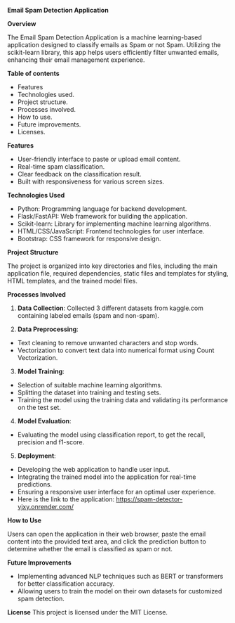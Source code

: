 **Email Spam Detection Application**

**Overview**

The Email Spam Detection Application is a machine learning-based application designed to classify emails as Spam or not Spam.
Utilizing the scikit-learn library, this app helps users efficiently filter unwanted emails, enhancing their email management experience.


**Table of contents**

* Features
* Technologies used.
* Project structure.
* Processes involved.
* How to use.
* Future improvements.
* Licenses.

**Features**

* User-friendly interface to paste or upload email content.
* Real-time spam classification.
* Clear feedback on the classification result.
* Built with responsiveness for various screen sizes.

**Technologies Used**

* Python: Programming language for backend development.
* Flask/FastAPI: Web framework for building the application.
* Scikit-learn: Library for implementing machine learning algorithms.
* HTML/CSS/JavaScript: Frontend technologies for user interface.
* Bootstrap: CSS framework for responsive design.

**Project Structure**

The project is organized into key directories and files, including the main application file, required dependencies, static files and templates for styling, HTML templates, and the trained model files.


**Processes Involved**

1. **Data Collection**: Collected 3 different datasets from kaggle.com containing labeled emails (spam and non-spam).

2. **Data Preprocessing**:

* Text cleaning to remove unwanted characters and stop words.
* Vectorization to convert text data into numerical format using Count Vectorization.

3. **Model Training**:

* Selection of suitable machine learning algorithms.
* Splitting the dataset into training and testing sets.
* Training the model using the training data and validating its performance on the test set.
  
4. **Model Evaluation**:

* Evaluating the model using classification report, to get the recall, precision and f1-score.

5. **Deployment**:

* Developing the web application to handle user input.
* Integrating the trained model into the application for real-time predictions.
* Ensuring a responsive user interface for an optimal user experience.
* Here is the link to the application: https://spam-detector-vjxy.onrender.com/

**How to Use**

Users can open the application in their web browser, paste the email content into the provided text area, and click the prediction button to determine whether the email is classified as spam or not.

**Future Improvements**

* Implementing advanced NLP techniques such as BERT or transformers for better classification accuracy.
* Allowing users to train the model on their own datasets for customized spam detection.


**License**
This project is licensed under the MIT License.




